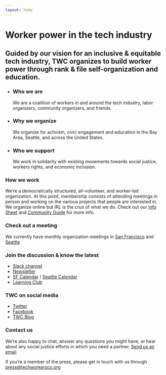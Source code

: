 ```yaml
---
layout: home
---
```

<div id="home">
<h1><span>Worker</span> power in the tech industry</h1>
<h2>Guided by our vision for an inclusive & equitable tech industry, TWC organizes to build worker power through rank & file self-organization and education.</h2>
</div>
<div id="learn">
<ul>
<li><h3>Who we are</h3><p>We are a coalition of workers in and around the tech industry, labor organizers, community organizers, and friends.</p></li>
<li><h3>Why we organize</h3><p>We organize for activism, civic engagement and education in the Bay Area, Seattle, and across the United States.</p></li>
<li><h3>Who we support</h3><p>We work in solidarity with existing movements towards social justice, workers rights, and economic inclusion.</p></li>
</ul>
<div id="how"><h3>How we work</h3><p>We’re a democratically structured, all-volunteer, and worker-led organization. At this point, membership consists of attending meetings in person and working on the various projects that people are interested in. We organize online but IRL is the crux of what we do. Check out our <a href="https://s3-us-west-1.amazonaws.com/techworkerscoalition.org/assets/files/TWCInfosheet.pdf">Info Sheet</a> and <a href="/community-guide">Community Guide</a> for more info.</p></div>
</div>

<div id= "connect">
<h3>Check out a meeting</h3><p>We currently have monthly organization meetings in <a href="https://www.meetup.com/Tech-Workers-Coalition/">San Francisco</a> and <a href="">Seattle</a></p>
<h3>Join the discussion & know the latest</h3><ul>
<li><a href="/subscribe">Slack channel</a></li>
<li><a href="/subscribe">Newsletter</a></li>
<li><a href="/events">SF Calendar</a> / <a href="">Seattle Calendar</a></li>
<li><a href="https://sites.google.com/view/tech-workers-coalition/learning-club">Learning Club</a></li>
</ul>
<h3>TWC on social media</h3><ul id="social">
<li><a href="https://twitter.com/techworkersco">Twitter</a></li>
<li><a href="https://www.facebook.com/TechWorkersCoalition">Facebook</a></li>
<li><a href="https://medium.com/tech-workers-coalition">TWC Blog</a></li>
</ul>
<h3>Contact us</h3>
<p>We’re also happy to chat, answer any questions you might have, or hear about any social justice efforts in which you need a partner. <a href="mailto:hello@techworkersco.org">Send us an email</a></p>
<p>If you’re a member of the press, please get in touch with us through <a href="mailto:press@techworkersco.org">press@techworkersco.org</a></p>
</div>




